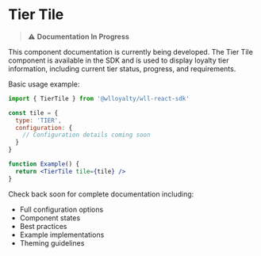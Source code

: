 # Tier Tile

> ⚠️ **Documentation In Progress**

This component documentation is currently being developed. The Tier Tile component is available in the SDK and is used to display loyalty tier information, including current tier status, progress, and requirements.

Basic usage example:

```jsx
import { TierTile } from '@wlloyalty/wll-react-sdk'

const tile = {
  type: 'TIER',
  configuration: {
    // Configuration details coming soon
  }
}

function Example() {
  return <TierTile tile={tile} />
}
```

Check back soon for complete documentation including:
- Full configuration options
- Component states
- Best practices
- Example implementations
- Theming guidelines